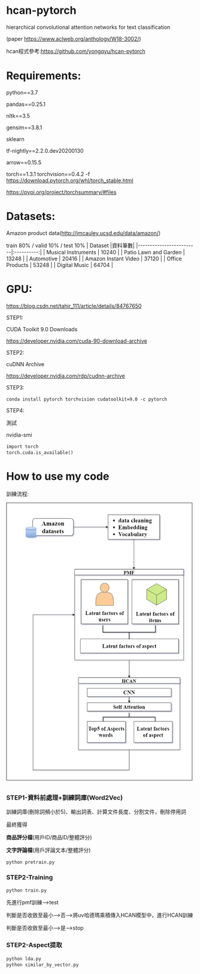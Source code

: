 # hcan-pytorch
hierarchical convolutional attention networks for text classification

(paper https://www.aclweb.org/anthology/W18-3002/)

hcan程式參考:https://github.com/yongqyu/hcan-pytorch


# Requirements:
python==3.7

pandas==0.25.1

nltk==3.5

gensim==3.8.1

sklearn

tf-nightly==2.2.0.dev20200130

arrow==0.15.5

torch==1.3.1 torchvision==0.4.2 -f https://download.pytorch.org/whl/torch_stable.html

https://pypi.org/project/torchsummary/#files

# Datasets:
Amazon product data(http://jmcauley.ucsd.edu/data/amazon/)

train 80% / valid 10% / test  10% 
| Dataset                 |資料筆數|
|-------------------------|:----------:|
| Musical Instruments     |   10240   |
| Patio Lawn and Garden   |   13248   |
| Automotive              |   20416   |
| Amazon Instant Video    |   37120   |
| Office Products         |   53248   |
| Digital Music           |   64704   |


# GPU:

https://blog.csdn.net/tahir_111/article/details/84767650

STEP1:

CUDA Toolkit 9.0 Downloads

https://developer.nvidia.com/cuda-90-download-archive

STEP2:

cuDNN Archive

https://developer.nvidia.com/rdp/cudnn-archive

STEP3:
```
conda install pytorch torchvision cudatoolkit=9.0 -c pytorch
```
STEP4:

測試

nvidia-smi

```
import torch
torch.cuda.is_available()
```

# How to use my code

訓練流程: 

![alt 文字][logo]

[logo]: https://github.com/ChingChingYa/model/blob/master/pic/Diagram.png


### STEP1-資料前處理+訓練詞庫(Word2Vec)
訓練詞庫(刪除詞頻小於5)、輸出詞表、計算文件長度、分割文件，刪除停用詞

最終獲得

**商品評分檔**(用戶ID/商品ID/整體評分)

**文字評論檔**(用戶評論文本/整體評分)

```
python pretrain.py
``` 
### STEP2-Training

```
python train.py
``` 
先進行pmf訓練-->test

判斷是否收斂至最小-->否-->將uv哈德瑪乘積傳入HCAN模型中，進行HCAN訓練

判斷是否收斂至最小-->是-->stop


### STEP2-Aspect提取
```
python lda.py
python similar_by_vector.py
``` 



